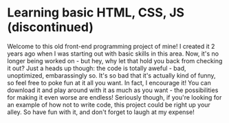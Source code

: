 # Learning basic HTML, CSS, JS (discontinued)
Welcome to this old front-end programming project of mine! I created it 2 years ago when I was starting out with basic skills in this area. Now, it's no longer being
worked on - but hey, why let that hold you back from checking it out? Just a heads up though: the code is totally aweful - bad, unoptimized, embarassingly so. It's so
bad that it's actually kind of funny, so feel free to poke fun at it all you want. In fact, I encourage it! You can download it and play around with it as much as you
want - the possibilities for making it even worse are endless! Seriously though, if you're looking for an example of how not to write code, this project could be right
up your alley. So have fun with it, and don't forget to laugh at my expense!
